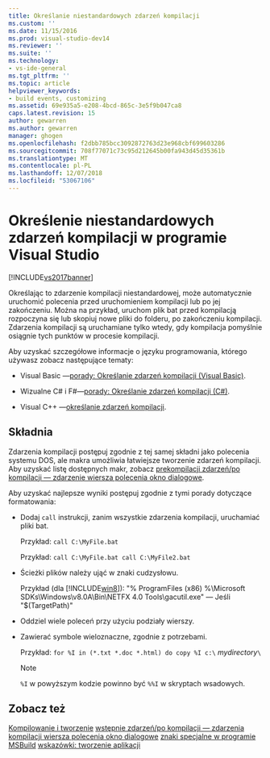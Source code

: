 ```yaml
---
title: Określanie niestandardowych zdarzeń kompilacji
ms.custom: ''
ms.date: 11/15/2016
ms.prod: visual-studio-dev14
ms.reviewer: ''
ms.suite: ''
ms.technology:
- vs-ide-general
ms.tgt_pltfrm: ''
ms.topic: article
helpviewer_keywords:
- build events, customizing
ms.assetid: 69e935a5-e208-4bcd-865c-3e5f9b047ca8
caps.latest.revision: 15
author: gewarren
ms.author: gewarren
manager: ghogen
ms.openlocfilehash: f2dbb785bcc3092872763d23e968cbf699603286
ms.sourcegitcommit: 708f77071c73c95d212645b00fa943d45d35361b
ms.translationtype: MT
ms.contentlocale: pl-PL
ms.lasthandoff: 12/07/2018
ms.locfileid: "53067106"
---
```

# <a name="specifying-custom-build-events-in-visual-studio"></a>Określenie niestandardowych zdarzeń kompilacji w programie Visual Studio
[!INCLUDE[vs2017banner](../includes/vs2017banner.md)]

Określając to zdarzenie kompilacji niestandardowej, może automatycznie uruchomić polecenia przed uruchomieniem kompilacji lub po jej zakończeniu. Można na przykład, uruchom plik bat przed kompilacją rozpoczyna się lub skopiuj nowe pliki do folderu, po zakończeniu kompilacji. Zdarzenia kompilacji są uruchamiane tylko wtedy, gdy kompilacja pomyślnie osiągnie tych punktów w procesie kompilacji.

 Aby uzyskać szczegółowe informacje o języku programowania, którego używasz zobacz następujące tematy:

-   Visual Basic —[porady: Określanie zdarzeń kompilacji (Visual Basic)](../ide/how-to-specify-build-events-visual-basic.md).

-   Wizualne C# i F#—[porady: Określanie zdarzeń kompilacji (C#)](../ide/how-to-specify-build-events-csharp.md).

-   Visual C++ —[określanie zdarzeń kompilacji](http://msdn.microsoft.com/library/788a6c18-2dbe-4a49-8cd6-86c1ad7a95cc).

## <a name="syntax"></a>Składnia
 Zdarzenia kompilacji postępuj zgodnie z tej samej składni jako polecenia systemu DOS, ale makra umożliwia łatwiejsze tworzenie zdarzeń kompilacji. Aby uzyskać listę dostępnych makr, zobacz [prekompilacji zdarzeń/po kompilacji — zdarzenie wiersza polecenia okno dialogowe](../ide/reference/pre-build-event-post-build-event-command-line-dialog-box.md).

 Aby uzyskać najlepsze wyniki postępuj zgodnie z tymi porady dotyczące formatowania:

-   Dodaj `call` instrukcji, zanim wszystkie zdarzenia kompilacji, uruchamiać pliki bat.

     Przykład: `call C:\MyFile.bat`

     Przykład: `call C:\MyFile.bat call C:\MyFile2.bat`

-   Ścieżki plików należy ująć w znaki cudzysłowu.

     Przykład (dla [!INCLUDE[win8](../includes/win8-md.md)]): "% ProgramFiles (x86) %\Microsoft SDKs\Windows\v8.0A\Bin\NETFX 4.0 Tools\gacutil.exe" — Jeśli "$(TargetPath)"

-   Oddziel wiele poleceń przy użyciu podziały wierszy.

-   Zawierać symbole wieloznaczne, zgodnie z potrzebami.

     Przykład: `for %I in (*.txt *.doc *.html) do copy %I c:\` *mydirectory*`\`

    > [!NOTE]
    >  `%I` w powyższym kodzie powinno być `%%I` w skryptach wsadowych.

## <a name="see-also"></a>Zobacz też
 [Kompilowanie i tworzenie](../ide/compiling-and-building-in-visual-studio.md) [wstępnie zdarzeń/po kompilacji — zdarzenia kompilacji wiersza polecenia okno dialogowe](../ide/reference/pre-build-event-post-build-event-command-line-dialog-box.md) [znaki specjalne w programie MSBuild](../msbuild/msbuild-special-characters.md) [wskazówki: tworzenie aplikacji](../ide/walkthrough-building-an-application.md)
